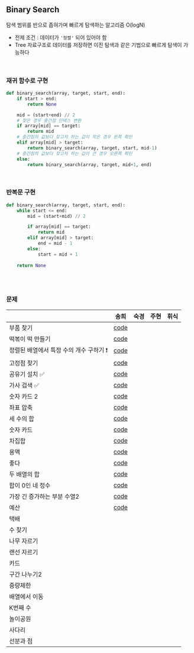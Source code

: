 ## Binary Search

탐색 범위를 반으로 좁혀가며 빠르게 탐색하는 알고리즘 O(logN)

- 전제 조건 : 데이터가 `'정렬'` 되어 있어야 함
- Tree 자료구조로 데이터를 저장하면 이진 탐색과 같은 기법으로 빠르게 탐색이 가능하다

<br>



### 재귀 함수로 구현

```python
def binary_search(array, target, start, end):
    if start > end:
        return None

    mid = (start+end) // 2
    # 찾은 경우 중간점 인덱스 변환
    if array[mid] == target:
        return mid
    # 중간점의 값보다 찾고자 하는 값이 작은 경우 왼쪽 확인
    elif array[mid] > target:
        return binary_search(array, target, start, mid-1)
    # 중간점의 값보다 찾고자 하는 값이 큰 경우 오른쪽 확인
    else:
        return binary_search(array, target, mid+1, end)
```

<br>



### 반복문 구현

```python
def binary_search(array, target, start, end):
    while start <= end:
        mid = (start+mid) // 2

        if array[mid] == target:
            return mid
        elif array[mid] > target:
            end = mid - 1
        else:
            start = mid + 1
    
    return None
```

<br>

<br>

### 문제

|                                         | 송희                                                         | 숙경 | 주현 | 휘식 |
| --------------------------------------- | ------------------------------------------------------------ | ---- | ---- | ---- |
| 부품 찾기                               | [code](https://github.com/songhee-lee/2023-python-coding-test/blob/main/5.%20Binary%20Search/songhee/01.%20%EB%B6%80%ED%92%88%20%EC%B0%BE%EA%B8%B0.py) |      |      |      |
| 떡볶이 떡 만들기                        | [code](https://github.com/songhee-lee/2023-python-coding-test/blob/main/5.%20Binary%20Search/songhee/02.%20%EB%96%A1%EB%B3%B6%EC%9D%B4%20%EB%96%A1%20%EB%A7%8C%EB%93%A4%EA%B8%B0.py) |      |      |      |
| 정렬된 배열에서 특정 수의 개수 구하기 ❗ | [code](https://github.com/songhee-lee/2023-python-coding-test/blob/main/5.%20Binary%20Search/songhee/03.%20%EC%A0%95%EB%A0%AC%EB%90%9C%20%EB%B0%B0%EC%97%B4%EC%97%90%EC%84%9C%20%ED%8A%B9%EC%A0%95%20%EC%88%98%EC%9D%98%20%EA%B0%9C%EC%88%98%20%EA%B5%AC%ED%95%98%EA%B8%B0.py) |      |      |      |
| 고정점 찾기                             | [code](https://github.com/songhee-lee/2023-python-coding-test/blob/main/5.%20Binary%20Search/songhee/04.%20%EA%B3%A0%EC%A0%95%EC%A0%90%20%EC%B0%BE%EA%B8%B0.py) |      |      |      |
| 공유기 설치 ✅                           | [code](https://github.com/songhee-lee/2023-python-coding-test/blob/main/5.%20Binary%20Search/songhee/05.%20%EA%B3%B5%EC%9C%A0%EA%B8%B0%20%EC%84%A4%EC%B9%98.py) |      |      |      |
| 가사 검색 ✅                             | [code](https://github.com/songhee-lee/2023-python-coding-test/blob/main/5.%20Binary%20Search/songhee/06.%20%EA%B0%80%EC%82%AC%20%EA%B2%80%EC%83%89.py) |      |      |      |
| 숫자 카드 2                             | [code](https://github.com/songhee-lee/2023-python-coding-test/blob/main/5.%20Binary%20Search/songhee/07.%20%EC%88%AB%EC%9E%90%20%EC%B9%B4%EB%93%9C2.py) |      |      |      |
| 좌표 압축                               | [code](https://github.com/songhee-lee/2023-python-coding-test/blob/main/5.%20Binary%20Search/songhee/08.%20%EC%A2%8C%ED%91%9C%20%EC%95%95%EC%B6%95.py) |      |      |      |
| 세 수의 합                              | [code](https://github.com/songhee-lee/2023-python-coding-test/blob/main/5.%20Binary%20Search/songhee/09.%20%EC%84%B8%20%EC%88%98%EC%9D%98%20%ED%95%A9.py) |      |      |      |
| 숫자 카드                               | [code](https://github.com/songhee-lee/2023-python-coding-test/blob/main/5.%20Binary%20Search/songhee/10.%20%EC%88%AB%EC%9E%90%20%EC%B9%B4%EB%93%9C.py) |      |      |      |
| 차집합                                  | [code](https://github.com/songhee-lee/2023-python-coding-test/blob/main/5.%20Binary%20Search/songhee/11.%20%EC%B0%A8%EC%A7%91%ED%95%A9.py) |      |      |      |
| 용액                                    | [code](https://github.com/songhee-lee/2023-python-coding-test/blob/main/5.%20Binary%20Search/songhee/12.%20%EC%9A%A9%EC%95%A1.py) |      |      |      |
| 좋다                                    | [code](https://github.com/songhee-lee/2023-python-coding-test/blob/main/5.%20Binary%20Search/songhee/13.%20%EC%A2%8B%EB%8B%A4.py) |      |      |      |
| 두 배열의 합                            | [code](https://github.com/songhee-lee/2023-python-coding-test/blob/main/5.%20Binary%20Search/songhee/14.%20%EB%91%90%20%EB%B0%B0%EC%97%B4%EC%9D%98%20%ED%95%A9.py) |      |      |      |
| 합이 0인 네 정수                        | [code](https://github.com/songhee-lee/2023-python-coding-test/blob/main/5.%20Binary%20Search/songhee/15.%20%ED%95%A9%EC%9D%B4%200%EC%9D%B8%20%EB%84%A4%20%EC%A0%95%EC%88%98.py) |      |      |      |
| 가장 긴 증가하는 부분 수열2             | [code](https://github.com/songhee-lee/2023-python-coding-test/blob/main/5.%20Binary%20Search/songhee/16.%20%EA%B0%80%EC%9E%A5%20%EA%B8%B4%20%EC%A6%9D%EA%B0%80%ED%95%98%EB%8A%94%20%EB%B6%80%EB%B6%84%20%EC%88%98%EC%97%B42.py) |      |      |      |
| 예산                                    | [code](https://github.com/songhee-lee/2023-python-coding-test/blob/main/5.%20Binary%20Search/songhee/17.%20%EC%98%88%EC%82%B0.py) |      |      |      |
| 택배                                    |                                                              |      |      |      |
| 수 찾기                                 |                                                              |      |      |      |
| 나무 자르기                             |                                                              |      |      |      |
| 랜선 자르기                             |                                                              |      |      |      |
| 카드                                    |                                                              |      |      |      |
| 구간 나누기2                            |                                                              |      |      |      |
| 중량제한                                |                                                              |      |      |      |
| 배열에서 이동                           |                                                              |      |      |      |
| K번째 수                                |                                                              |      |      |      |
| 놀이공원                                |                                                              |      |      |      |
| 사다리                                  |                                                              |      |      |      |
| 선분과 점                               |                                                              |      |      |      |

